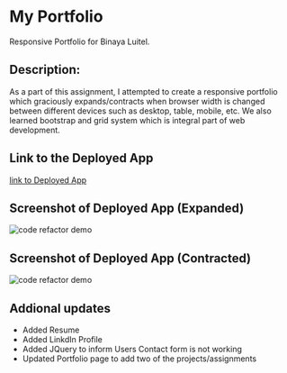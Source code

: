 # My Portfolio
Responsive Portfolio for Binaya Luitel.


## Description:
As a part of this assignment, I attempted to create a responsive portfolio which graciously expands/contracts when browser width is changed between different devices such as desktop, table, mobile, etc. We also learned bootstrap and grid system which is integral part of web development.


## Link to the Deployed App

[link to Deployed App](https://binayaluitel2.github.io/my-portofolio/index.html/)

## Screenshot of Deployed App (Expanded)

![code refactor demo](https://user-images.githubusercontent.com/38023074/105643422-c5e4ae80-5e5d-11eb-9756-d27f9dbf9f93.png)

## Screenshot of Deployed App (Contracted)

![code refactor demo](https://user-images.githubusercontent.com/38023074/105643499-3ab7e880-5e5e-11eb-9f97-230a97a22441.png)

## Addional updates
* Added Resume
* Added LinkdIn Profile
* Added JQuery to inform Users Contact form is not working
* Updated Portfolio page to add two of the projects/assignments
